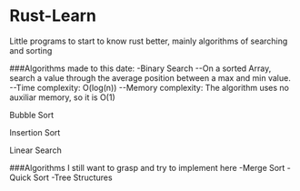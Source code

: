 # Rust-Learn
Little programs to start to know rust better, mainly algorithms of searching and sorting

###Algorithms made to this date:
-Binary Search
--On a sorted Array, search a value through the average position between a max and min value.
--Time complexity: O(log(n))
--Memory complexity: The algorithm uses no auxiliar memory, so it is O(1)

Bubble Sort

Insertion Sort

Linear Search

###Algorithms I still want to grasp and try to implement here
-Merge Sort
-Quick Sort
-Tree Structures
